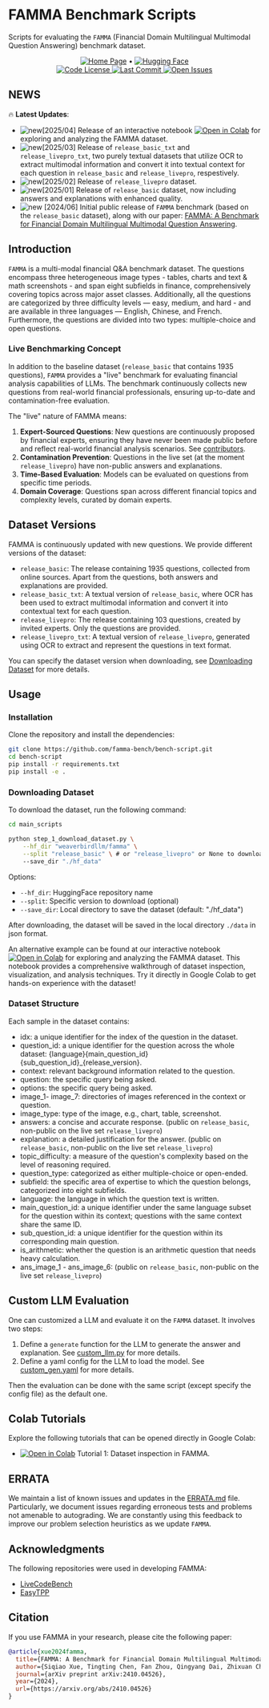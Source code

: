 # FAMMA Benchmark Scripts
Scripts for evaluating the `FAMMA` (Financial Domain Multilingual Multimodal Question Answering) benchmark dataset.

<div align="center">
<a href="https://famma-bench.github.io/famma/"><img alt="Home Page" src="https://img.shields.io/badge/🌐-Home_Page-blue"></a> • <a href="https://huggingface.co/datasets/weaverbirdllm/famma"><img alt="Hugging Face" src="https://img.shields.io/badge/🤗-Dataset-ffce44?logo=huggingface"></a>
</div>




<div align="center">
<a href="https://github.com/famma-bench/bench-script">
    <img alt="Code License" src="https://img.shields.io/badge/license-Apache-000000.svg?&color=f5de53">
  </a>
  <a href="commit">
    <img alt="Last Commit" src="https://img.shields.io/github/last-commit/famma-bench/bench-script">
  </a>
  <a href="https://github.com/famma-bench/bench-script/issues">
  <img alt="Open Issues" src="https://img.shields.io/github/issues-raw/famma-bench/bench-script" />
</a>
</div>


## NEWS

🔥 **Latest Updates**:
- ![new](https://img.alicdn.com/imgextra/i4/O1CN01kUiDtl1HVxN6G56vN_!!6000000000764-2-tps-43-19.png)[2025/04] Release of an interactive notebook [![Open in Colab](https://colab.research.google.com/assets/colab-badge.svg)](https://github.com/famma-bench/bench-script/blob/main/notebooks/FAMMA_1_dataset_inspection.ipynb) for exploring and analyzing the FAMMA dataset.
- ![new](https://img.alicdn.com/imgextra/i4/O1CN01kUiDtl1HVxN6G56vN_!!6000000000764-2-tps-43-19.png)[2025/03] Release of `release_basic_txt` and `release_livepro_txt`, two purely textual datasets that utilize OCR to extract multimodal information and convert it into textual context for each question in `release_basic` and `release_livepro`, respestively.
- ![new](https://img.alicdn.com/imgextra/i4/O1CN01kUiDtl1HVxN6G56vN_!!6000000000764-2-tps-43-19.png)[2025/02] Release of `release_livepro` dataset.
- ![new](https://img.alicdn.com/imgextra/i4/O1CN01kUiDtl1HVxN6G56vN_!!6000000000764-2-tps-43-19.png)[2025/01] Release of `release_basic` dataset, now including answers and explanations with enhanced quality.
- ![new](https://img.alicdn.com/imgextra/i4/O1CN01kUiDtl1HVxN6G56vN_!!6000000000764-2-tps-43-19.png) [2024/06] Initial public release of `FAMMA` benchmark (based on the `release_basic` dataset), along with our paper: [FAMMA: A Benchmark for Financial Domain Multilingual Multimodal Question Answering](https://arxiv.org/abs/2410.04526).



## Introduction

`FAMMA` is a multi-modal financial Q&A benchmark dataset. The questions encompass three heterogeneous image types - tables, charts and text & math screenshots - and span eight subfields in finance, comprehensively covering topics across major asset classes. Additionally, all the questions are categorized by three difficulty levels — easy, medium, and hard - and are available in three languages — English, Chinese, and French. Furthermore, the questions are divided into two types: multiple-choice and open questions.


### Live Benchmarking Concept

In addition to the baseline dataset (`release_basic` that contains 1935 questions), `FAMMA` provides a "live" benchmark for evaluating financial analysis capabilities of LLMs. The benchmark continuously collects new questions from real-world financial professionals, ensuring up-to-date and contamination-free evaluation. 

The "live" nature of FAMMA means:
1. **Expert-Sourced Questions**: New questions are continuously proposed by financial experts, ensuring they have never been made public before and reflect real-world financial analysis scenarios. See [contributors](https://github.com/famma-bench/bench-script/blob/main/contributors.md).
2. **Contamination Prevention**: Questions in the live set (at the moment `release_livepro`) have non-public answers and explanations.
3. **Time-Based Evaluation**: Models can be evaluated on questions from specific time periods.
4. **Domain Coverage**: Questions span across different financial topics and complexity levels, curated by domain experts.


## Dataset Versions

FAMMA is continuously updated with new questions. We provide different versions of the dataset:

- `release_basic`: The release containing 1935 questions, collected from online sources. Apart from the questions, both answers and explanations are provided.
- `release_basic_txt`: A textual version of `release_basic`, where OCR has been used to extract multimodal information and convert it into contextual text for each question.
- `release_livepro`: The release containing 103 questions, created by invited experts. Only the questions are provided.
- `release_livepro_txt`: A textual version of `release_livepro`, generated using OCR to extract and represent the questions in text format.

You can specify the dataset version when downloading, see [Downloading Dataset](#downloading-dataset) for more details.

## Usage


### Installation

Clone the repository and install the dependencies:
```bash
git clone https://github.com/famma-bench/bench-script.git
cd bench-script
pip install -r requirements.txt
pip install -e .
```

### Downloading Dataset


To download the dataset, run the following command:


```bash
cd main_scripts

python step_1_download_dataset.py \
    --hf_dir "weaverbirdllm/famma" \
    --split "release_basic" \ # or "release_livepro" or None to download the whole set
    --save_dir "./hf_data"
```

Options:
- `--hf_dir`: HuggingFace repository name
- `--split`: Specific version to download (optional)
- `--save_dir`: Local directory to save the dataset (default: "./hf_data")


After downloading, the dataset will be saved in the local directory `./data` in json format. 

An alternative example can be found at our interactive notebook [![Open in Colab](https://colab.research.google.com/assets/colab-badge.svg)](https://github.com/famma-bench/bench-script/blob/main/notebooks/FAMMA_1_dataset_inspection.ipynb) for exploring and analyzing the FAMMA dataset. This notebook provides a comprehensive walkthrough of dataset inspection, visualization, and analysis techniques. Try it directly in Google Colab to get hands-on experience with the dataset!

### Dataset Structure

Each sample in the dataset contains:
- idx: a unique identifier for the index of the question in the dataset.
- question_id: a unique identifier for the question across the whole dataset: {language}{main_question_id}{sub_question_id}_{release_version}.
- context: relevant background information related to the question.
- question: the specific query being asked.
- options: the specific query being asked.
- image_1- image_7: directories of images referenced in the context or question.
- image_type: type of the image, e.g., chart, table, screenshot.
- answers: a concise and accurate response. (public on `release_basic`, non-public on the live set `release_livepro`)
- explanation: a detailed justification for the answer. (public on `release_basic`, non-public on the live set `release_livepro`)
- topic_difficulty: a measure of the question's complexity based on the level of reasoning required.
- question_type: categorized as either multiple-choice or open-ended.
- subfield: the specific area of expertise to which the question belongs, categorized into eight subfields.
- language: the language in which the question text is written.
- main_question_id: a unique identifier under the same language subset for the question within its context; questions with the same context share the same ID.
- sub_question_id: a unique identifier for the question within its corresponding main question.
- is_arithmetic: whether the question is an arithmetic question that needs heavy calculation.
- ans_image_1 - ans_image_6: (public on `release_basic`, non-public on the live set `release_livepro`)

## Custom LLM Evaluation

One can customized a LLM and evaluate it on the `FAMMA` dataset. It involves two steps:
1. Define a `generate` function for the LLM to generate the answer and explanation. See [custom_llm.py](main_scripts/custom_llm.py) for more details.
2. Define a yaml config for the LLM to load the model. See [custom_gen.yaml](./configs/custom_gen.yaml) for more details.

Then the evaluation can be done with the same script (except specify the config file) as the default one.



## Colab Tutorials

Explore the following tutorials that can be opened directly in Google Colab:

- [![Open in Colab](https://colab.research.google.com/assets/colab-badge.svg)](https://github.com/famma-bench/bench-script/blob/main/notebooks/FAMMA_1_dataset_inspection.ipynb) Tutorial 1: Dataset inspection in FAMMA.


## ERRATA
We maintain a list of known issues and updates in the [ERRATA.md](./ERRATA.md) file. Particularly, we document issues regarding erroneous tests and problems not amenable to autograding. We are constantly using this feedback to improve our problem selection heuristics as we update `FAMMA`.


## Acknowledgments

The following repositories were used in developing FAMMA:

- [LiveCodeBench](https://github.com/LiveCodeBench/LiveCodeBench)
- [EasyTPP](https://github.com/ant-research/EasyTemporalPointProcess)

## Citation

If you use FAMMA in your research, please cite the following paper:

```bibtex
@article{xue2024famma,
  title={FAMMA: A Benchmark for Financial Domain Multilingual Multimodal Question Answering},
  author={Siqiao Xue, Tingting Chen, Fan Zhou, Qingyang Dai, Zhixuan Chu, and Hongyuan Mei},
  journal={arXiv preprint arXiv:2410.04526},
  year={2024},
  url={https://arxiv.org/abs/2410.04526}
}
```
